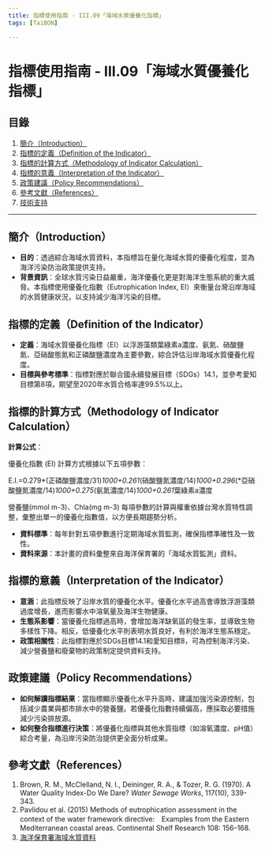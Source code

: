 ```yaml
---
title: 指標使用指南 - III.09「海域水質優養化指標」
tags: [TaiBON]

---
```


# 指標使用指南 - III.09「海域水質優養化指標」

## 目錄
1. [簡介（Introduction）](#簡介introduction)
2. [指標的定義（Definition of the Indicator）](#指標的定義definition-of-the-indicator)
3. [指標的計算方式（Methodology of Indicator Calculation）](#指標的計算方式methodology-of-indicator-calculation)
4. [指標的意義（Interpretation of the Indicator）](#指標的意義interpretation-of-the-indicator)
5. [政策建議（Policy Recommendations）](#政策建議policy-recommendations)
6. [參考文獻（References）](#參考文獻references)
7. [技術支持](#技術支持)

---

## 簡介（Introduction）
* **目的**：透過綜合海域水質資料，本指標旨在量化海域水質的優養化程度，並為海洋污染防治政策提供支持。
* **背景資訊**：全球水質污染日益嚴重，海洋優養化更是對海洋生態系統的重大威脅。本指標使用優養化指數（Eutrophication Index, EI）來衡量台灣沿岸海域的水質健康狀況，以支持減少海洋污染的目標。

## 指標的定義（Definition of the Indicator）
* **定義**：海域水質優養化指標（EI）以浮游藻類葉綠素a濃度、氨氮、硝酸鹽氮、亞硝酸態氮和正磷酸鹽濃度為主要參數，綜合評估沿岸海域水質優養化程度。
* **目標與參考標準**：指標對應於聯合國永續發展目標（SDGs）14.1，並參考愛知目標第8項，期望至2020年水質合格率達99.5%以上。

## 指標的計算方式（Methodology of Indicator Calculation）
**計算公式**：

優養化指數 \(EI\) 計算方式根據以下五項參數：


E.I.=0.279*(正磷酸鹽濃度/31)*1000+0.261*(硝酸鹽氮濃度/14)*1000+0.296*(*亞硝酸鹽氮濃度/14)*1000+0.275*(氨氮濃度/14)*1000+0.261*葉綠素a濃度

營養鹽(mmol m-3)、Chla(mg m-3)
每項參數的計算與權重依據台灣水質特性調整，彙整出單一的優養化指數值，以方便長期趨勢分析。

* **資料標準**：每年針對五項參數進行定期海域水質監測，確保指標準確性及一致性。
* **資料來源**：本計畫的資料彙整來自海洋保育署的「海域水質監測」資料。

## 指標的意義（Interpretation of the Indicator）
* **意涵**：此指標反映了沿岸水質的優養化水平。優養化水平過高會導致浮游藻類過度增長，進而影響水中溶氧量及海洋生物健康。
* **生態系影響**：當優養化指標過高時，會增加海洋缺氧區的發生率，並導致生物多樣性下降。相反，低優養化水平則表明水質良好，有利於海洋生態系穩定。
* **政策相關性**：此指標對應於SDGs目標14.1和愛知目標8，可為控制海洋污染、減少營養鹽和廢棄物的政策制定提供資料支持。

## 政策建議（Policy Recommendations）
* **如何解讀指標結果**：當指標顯示優養化水平升高時，建議加強污染源控制，包括減少農業與都市排水中的營養鹽。若優養化指數持續偏高，應採取必要措施減少污染排放源。
* **如何整合指標進行決策**：將優養化指標與其他水質指標（如溶氧濃度、pH值）綜合考量，為沿岸污染防治提供更全面分析成果。

## 參考文獻（References）
1. Brown, R. M., McClelland, N. I., Deininger, R. A., & Tozer, R. G. (1970). A Water Quality Index-Do We Dare? *Water Sewage Works*, 117(10), 339-343.
2. Pavlidou et al. (2015) Methods of eutrophication assessment in the context of the water framework directive:　Examples from the Eastern Mediterranean coastal areas. Continental Shelf Research 108: 156–168.
3. [海洋保育署海域水質資料](https://iocean.oca.gov.tw/OCA_OceanConservation/PUBLIC/Marine_WaterQuality.aspx)
